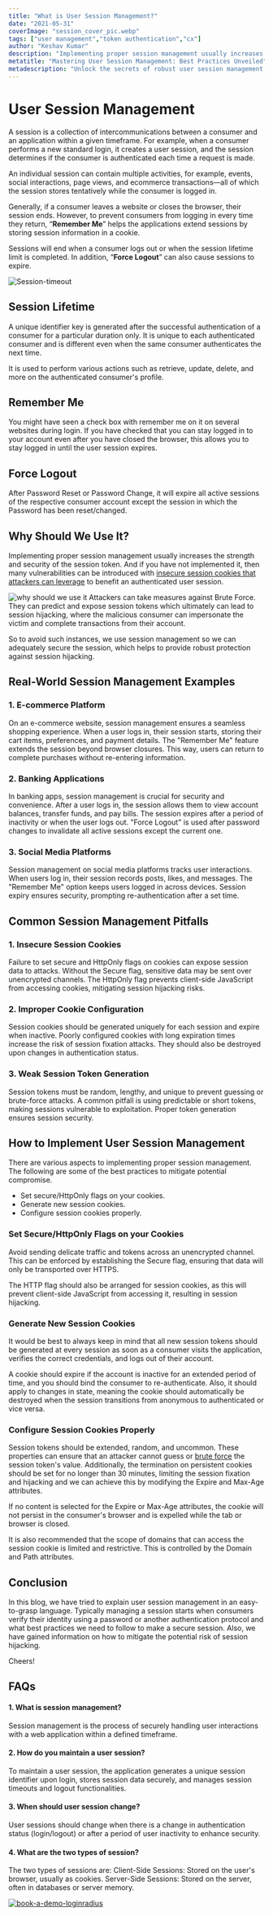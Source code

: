```yaml
---
title: "What is User Session Management?"
date: "2021-05-31"
coverImage: "session_cover_pic.webp"
tags: ["user management","token authentication","cx"]
author: "Keshav Kumar"
description: "Implementing proper session management usually increases the strength and security of the session token.  And if you have not implemented it, then many vulnerabilities can be introduced with insecure session cookies that attackers can leverage to benefit an authenticated user session."
metatitle: "Mastering User Session Management: Best Practices Unveiled"
metadescription: "Unlock the secrets of robust user session management. Explore session lifetime, 'Remember Me,' force logout, and implementation tips. Safeguard your users now!"
---
```


# User Session Management 

A session is a collection of intercommunications between a consumer and an application within a given timeframe. For example, when a consumer performs a new standard login, it creates a user session, and the session determines if the consumer is authenticated each time a request is made.  

An individual session can contain multiple activities, for example, events, social interactions, page views, and ecommerce transactions—all of which the session stores tentatively while the consumer is logged in.

Generally, if a consumer leaves a website or closes the browser, their session ends. However, to prevent consumers from logging in every time they return, “**Remember Me**” helps the applications extend sessions by storing session information in a cookie. 

Sessions  will end when a consumer logs out or when the session lifetime limit is completed. In addition, “**Force Logout**” can also cause sessions to expire.

![Session-timeout](https://apidocs.lrcontent.com/images/session_cover_pic_83860b6666e6d2da1.12947413.webp "user-session-timeout")

## Session Lifetime

A unique identifier key is generated after the successful authentication of a consumer for a particular duration only. It is unique to each authenticated consumer and is different even when the same consumer authenticates the next time. 

It is used to perform various actions such as retrieve, update, delete, and more on the authenticated consumer's profile.

## Remember Me

You might have seen a check box with remember me on it on several websites during login. If you have checked that you can stay logged in to your account even after you have closed the browser, this allows you to stay logged in until the user session expires.

## Force Logout

After Password Reset or Password Change, it will expire all active sessions of the respective consumer account except the session in which the Password has been reset/changed.

## Why Should We Use It?

Implementing proper session management usually increases the strength and security of the session token.  And if you have not implemented it, then many vulnerabilities can be introduced with [insecure session cookies that attackers can leverage](https://www.loginradius.com/blog/identity/2021/01/7-web-app-sec-threats/) to benefit an authenticated user session.  

![why should we use it](https://apidocs.lrcontent.com/images/coding_user_session_1203460b665f4b0b5a0.73078317.webp "user-session-management")
Attackers can take measures against Brute Force. They can predict and expose session tokens which ultimately can lead to session hijacking, where the malicious consumer can impersonate the victim and complete transactions from their account. 

So to avoid such instances, we use session management so we can adequately secure the session, which helps to provide robust protection against session hijacking. 

## Real-World Session Management Examples

### 1. E-commerce Platform

On an e-commerce website, session management ensures a seamless shopping experience. When a user logs in, their session starts, storing their cart items, preferences, and payment details. The "Remember Me" feature extends the session beyond browser closures. This way, users can return to complete purchases without re-entering information.

### 2. Banking Applications

In banking apps, session management is crucial for security and convenience. After a user logs in, the session allows them to view account balances, transfer funds, and pay bills. The session expires after a period of inactivity or when the user logs out. "Force Logout" is used after password changes to invalidate all active sessions except the current one.

### 3. Social Media Platforms

Session management on social media platforms tracks user interactions. When users log in, their session records posts, likes, and messages. The "Remember Me" option keeps users logged in across devices. Session expiry ensures security, prompting re-authentication after a set time.

## Common Session Management Pitfalls

### 1. Insecure Session Cookies

Failure to set secure and HttpOnly flags on cookies can expose session data to attacks. Without the Secure flag, sensitive data may be sent over unencrypted channels. The HttpOnly flag prevents client-side JavaScript from accessing cookies, mitigating session hijacking risks.

### 2. Improper Cookie Configuration

Session cookies should be generated uniquely for each session and expire when inactive. Poorly configured cookies with long expiration times increase the risk of session fixation attacks. They should also be destroyed upon changes in authentication status.

### 3. Weak Session Token Generation

Session tokens must be random, lengthy, and unique to prevent guessing or brute-force attacks. A common pitfall is using predictable or short tokens, making sessions vulnerable to exploitation. Proper token generation ensures session security.

## How to Implement User Session Management

There are various aspects to implementing proper session management. The following are some of the best practices to mitigate potential compromise. 

- Set secure/HttpOnly flags on your cookies.
- Generate new session cookies.
- Configure session cookies properly.

### **Set Secure/HttpOnly Flags on your Cookies**

Avoid sending delicate traffic and tokens across an unencrypted channel. This can be enforced by establishing the Secure flag, ensuring that data will only be transported over HTTPS. 

The HTTP flag should also be arranged for session cookies, as this will prevent client-side JavaScript from accessing it, resulting in session hijacking.


### **Generate New Session Cookies**

It would be best to always keep in mind that all new session tokens should be generated at every session as soon as a consumer visits the application, verifies the correct credentials, and logs out of their account. 

A cookie should expire if the account is inactive for an extended period of time, and you should bind the consumer to re-authenticate. Also, it should apply to changes in state, meaning the cookie should automatically be destroyed when the session transitions from anonymous to authenticated or vice versa.


### **Configure Session Cookies Properly**

Session tokens should be extended, random, and uncommon. These properties can ensure that an attacker cannot guess or [brute force](https://www.loginradius.com/blog/identity/2021/02/brute-force-lockout/) the session token's value. Additionally, the termination on persistent cookies should be set for no longer than 30 minutes, limiting the session fixation and hijacking and we can achieve this by modifying the Expire and Max-Age attributes. 

If no content is selected for the Expire or Max-Age attributes, the cookie will not persist in the consumer's browser and is expelled while the tab or browser is closed.

It is also recommended that the scope of domains that can access the session cookie is limited and restrictive. This is controlled by the Domain and Path attributes.

## Conclusion 
In this blog, we have tried to explain user session management in an easy-to-grasp language. Typically managing a session starts when consumers verify their identity using a password or another authentication protocol and what best practices we need to follow to make a secure session. Also, we have gained information on how to mitigate the potential risk of session hijacking.

Cheers!

## FAQs


#### **1. What is session management?**

Session management is the process of securely handling user interactions with a web application within a defined timeframe.


#### **2. How do you maintain a user session?**

To maintain a user session, the application generates a unique session identifier upon login, stores session data securely, and manages session timeouts and logout functionalities.


#### **3. When should user session change?**

User sessions should change when there is a change in authentication status (login/logout) or after a period of user inactivity to enhance security.


#### **4. What are the two types of session?**

The two types of sessions are: Client-Side Sessions: Stored on the user's browser, usually as cookies. Server-Side Sessions: Stored on the server, often in databases or server memory.


[![book-a-demo-loginradius](../../assets/book-a-demo-loginradius.webp)](https://www.loginradius.com/contact-us?utm_source=blog&utm_medium=web&utm_campaign=user-session-management)